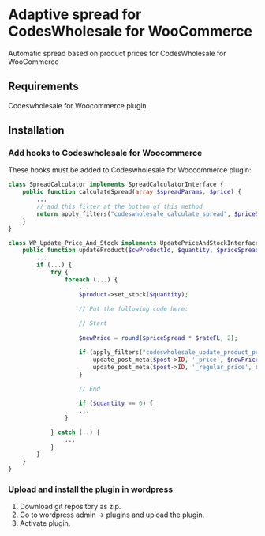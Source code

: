 # Adaptive spread for CodesWholesale for WooCommerce
Automatic spread based on product prices for CodesWholesale for WooCommerce

## Requirements
Codeswholesale for Woocommerce plugin

## Installation
### Add hooks to Codeswholesale for Woocommerce
These hooks must be added to Codeswholesale for Woocommerce plugin:

```php
class SpreadCalculator implements SpreadCalculatorInterface {
    public function calculateSpread(array $spreadParams, $price) {
        ...
        // add this filter at the bottom of this method
        return apply_filters("codeswholesale_calculate_spread", $priceSpread, $price);
    }
}

class WP_Update_Price_And_Stock implements UpdatePriceAndStockInterface {
    public function updateProduct($cwProductId, $quantity, $priceSpread) {
        ...
        if (...) {
            try {
                foreach (...) {
                    ...
                    $product->set_stock($quantity);
                    
                    // Put the following code here:

                    // Start
                    
                    $newPrice = round($priceSpread * $rateFL, 2);

                    if (apply_filters("codeswholesale_update_product_price", true, $post->ID, $newPrice)) {
                        update_post_meta($post->ID, '_price', $newPrice);
                        update_post_meta($post->ID, '_regular_price', $newPrice);
                    }
                    
                    // End

                    if ($quantity == 0) {
                    ...
                }

            } catch (..) {
                ...
            }
        }
    }
}

```

### Upload and install the plugin in wordpress
1. Download git repository as zip.
2. Go to wordpress admin -> plugins and upload the plugin.
3. Activate plugin.